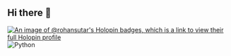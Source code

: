 ## Hi there 👋
[![An image of @rohansutar's Holopin badges, which is a link to view their full Holopin profile](https://holopin.me/rohansutar)](https://holopin.io/@rohansutar)
![Python](https://img.shields.io/badge/Python-3776AB?style=for-the-badge&logo=python&logoColor=white)
<!--
**Rohanssutar/Rohanssutar** is a ✨ _special_ ✨ repository because its `README.md` (this file) appears on your GitHub profile.

Here are some ideas to get you started:

- 🔭 I’m currently working on ...
- 🌱 I’m currently learning ...
- 👯 I’m looking to collaborate on ...
- 🤔 I’m looking for help with ...
- 💬 Ask me about ...
- 📫 How to reach me: ...
- 😄 Pronouns: ...
- ⚡ Fun fact: ...
-->
